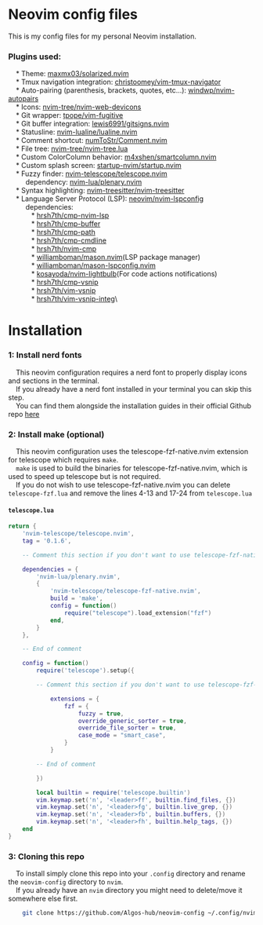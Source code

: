 # Neovim config files

This is my config files for my personal Neovim installation.

### Plugins used:

&nbsp;&nbsp;&nbsp;&nbsp;* Theme: [maxmx03/solarized.nvim](https://github.com/maxmx03/solarized.nvim)\
&nbsp;&nbsp;&nbsp;&nbsp;* Tmux navigation integration: [christoomey/vim-tmux-navigator](https://github.com/christoomey/vim-tmux-navigator)\
&nbsp;&nbsp;&nbsp;&nbsp;* Auto-pairing (parenthesis, brackets, quotes, etc...): [windwp/nvim-autopairs](https://github.com/windwp/nvim-autopairs)\
&nbsp;&nbsp;&nbsp;&nbsp;* Icons: [nvim-tree/nvim-web-devicons](https://github.com/nvim-tree/nvim-web-devicons)\
&nbsp;&nbsp;&nbsp;&nbsp;* Git wrapper: [tpope/vim-fugitive](https://github.com/tpope/vim-fugitive)\
&nbsp;&nbsp;&nbsp;&nbsp;* Git buffer integration: [lewis6991/gitsigns.nvim](https://github.com/lewis6991/gitsigns.nvim)\
&nbsp;&nbsp;&nbsp;&nbsp;* Statusline: [nvim-lualine/lualine.nvim](https://github.com/nvim-lualine/lualine.nvim)\
&nbsp;&nbsp;&nbsp;&nbsp;* Comment shortcut: [numToStr/Comment.nvim](https://github.com/numToStr/Comment.nvim)\
&nbsp;&nbsp;&nbsp;&nbsp;* File tree: [nvim-tree/nvim-tree.lua](https://github.com/nvim-tree/nvim-tree.lua)\
&nbsp;&nbsp;&nbsp;&nbsp;* Custom ColorColumn behavior: [m4xshen/smartcolumn.nvim](https://github.com/m4xshen/smartcolumn.nvim)\
&nbsp;&nbsp;&nbsp;&nbsp;* Custom splash screen: [startup-nvim/startup.nvim](https://github.com/startup-nvim/startup.nvim)\
&nbsp;&nbsp;&nbsp;&nbsp;* Fuzzy finder: [nvim-telescope/telescope.nvim](https://github.com/nvim-telescope/telescope.nvim)\
&nbsp;&nbsp;&nbsp;&nbsp;&nbsp;&nbsp;&nbsp;&nbsp;   dependency: [nvim-lua/plenary.nvim](https://github.com/nvim-lua/plenary.nvim)  \
&nbsp;&nbsp;&nbsp;&nbsp;* Syntax highlighting: [nvim-treesitter/nvim-treesitter](https://github.com/nvim-treesitter/nvim-treesitter)\
&nbsp;&nbsp;&nbsp;&nbsp;* Language Server Protocol (LSP): [neovim/nvim-lspconfig](https://github.com/neovim/nvim-lspconfig)\
&nbsp;&nbsp;&nbsp;&nbsp;&nbsp;&nbsp;&nbsp;&nbsp;   dependencies:\
&nbsp;&nbsp;&nbsp;&nbsp;&nbsp;&nbsp;&nbsp;&nbsp;&nbsp;&nbsp;&nbsp;&nbsp;* [hrsh7th/cmp-nvim-lsp](https://github.com/hrsh7th/cmp-nvim-lsp)\
&nbsp;&nbsp;&nbsp;&nbsp;&nbsp;&nbsp;&nbsp;&nbsp;&nbsp;&nbsp;&nbsp;&nbsp;* [hrsh7th/cmp-buffer](https://github.com/hrsh7th/cmp-buffer)\
&nbsp;&nbsp;&nbsp;&nbsp;&nbsp;&nbsp;&nbsp;&nbsp;&nbsp;&nbsp;&nbsp;&nbsp;* [hrsh7th/cmp-path](https://github.com/hrsh7th/cmp-path)\
&nbsp;&nbsp;&nbsp;&nbsp;&nbsp;&nbsp;&nbsp;&nbsp;&nbsp;&nbsp;&nbsp;&nbsp;* [hrsh7th/cmp-cmdline](https://github.com/hrsh7th/cmp-cmdline)\
&nbsp;&nbsp;&nbsp;&nbsp;&nbsp;&nbsp;&nbsp;&nbsp;&nbsp;&nbsp;&nbsp;&nbsp;* [hrsh7th/nvim-cmp](https://github.com/hrsh7th/nvim-cmp)\
&nbsp;&nbsp;&nbsp;&nbsp;&nbsp;&nbsp;&nbsp;&nbsp;&nbsp;&nbsp;&nbsp;&nbsp;* [williamboman/mason.nvim](https://github.com/williamboman/mason.nvim)(LSP package manager)\
&nbsp;&nbsp;&nbsp;&nbsp;&nbsp;&nbsp;&nbsp;&nbsp;&nbsp;&nbsp;&nbsp;&nbsp;* [williamboman/mason-lspconfig.nvim](https://github.com/williamboman/mason-lspconfig.nvim)\
&nbsp;&nbsp;&nbsp;&nbsp;&nbsp;&nbsp;&nbsp;&nbsp;&nbsp;&nbsp;&nbsp;&nbsp;* [kosayoda/nvim-lightbulb](https://github.com/kosayoda/nvim-lightbulb)(For code actions notifications)\
&nbsp;&nbsp;&nbsp;&nbsp;&nbsp;&nbsp;&nbsp;&nbsp;&nbsp;&nbsp;&nbsp;&nbsp;* [hrsh7th/cmp-vsnip](https://github.com/hrsh7th/cmp-vsnip)\
&nbsp;&nbsp;&nbsp;&nbsp;&nbsp;&nbsp;&nbsp;&nbsp;&nbsp;&nbsp;&nbsp;&nbsp;* [hrsh7th/vim-vsnip](https://github.com/hrsh7th/vim-vsnip)\
&nbsp;&nbsp;&nbsp;&nbsp;&nbsp;&nbsp;&nbsp;&nbsp;&nbsp;&nbsp;&nbsp;&nbsp;* [hrsh7th/vim-vsnip-integ](https://github.com/hrsh7th/vim-vsnip-integ)\

# Installation

### 1: Install nerd fonts
&nbsp;&nbsp;&nbsp;&nbsp;This neovim configuration requires a nerd font to properly display icons and sections in the terminal.\
&nbsp;&nbsp;&nbsp;&nbsp;If you already have a nerd font installed in your terminal you can skip this step.\
&nbsp;&nbsp;&nbsp;&nbsp;You can find them alongside the installation guides in their official Github repo [here](https://github.com/ryanoasis/nerd-fonts)

### 2: Install make (optional)

&nbsp;&nbsp;&nbsp;&nbsp;This neovim configuration uses the telescope-fzf-native.nvim extension for telescope which requires `make`.\
&nbsp;&nbsp;&nbsp;&nbsp;`make` is used to build the binaries for telescope-fzf-native.nvim, which is used to speed up telescope but is not required.\
&nbsp;&nbsp;&nbsp;&nbsp;If you do not wish to use telescope-fzf-native.nvim you can delete `telescope-fzf.lua` and remove the lines 4-13 and 17-24 from `telescope.lua`

#### `telescope.lua`
```lua
return {
    'nvim-telescope/telescope.nvim',
    tag = '0.1.6',

    -- Comment this section if you don't want to use telescope-fzf-native.nvim

    dependencies = {
        'nvim-lua/plenary.nvim',
        {
            'nvim-telescope/telescope-fzf-native.nvim',
            build = 'make',
            config = function()
                require("telescope").load_extension("fzf")
            end,
        }
    },

    -- End of comment

    config = function()
        require('telescope').setup({

        -- Comment this section if you don't want to use telescope-fzf-native.nvim

            extensions = {
                fzf = {
                    fuzzy = true,
                    override_generic_sorter = true,
                    override_file_sorter = true,
                    case_mode = "smart_case",
                }
            }

        -- End of comment

        })

        local builtin = require('telescope.builtin')
        vim.keymap.set('n', '<leader>ff', builtin.find_files, {})
        vim.keymap.set('n', '<leader>fg', builtin.live_grep, {})
        vim.keymap.set('n', '<leader>fb', builtin.buffers, {})
        vim.keymap.set('n', '<leader>fh', builtin.help_tags, {})
    end
}
```

### 3: Cloning this repo

&nbsp;&nbsp;&nbsp;&nbsp;To install simply clone this repo into your `.config` directory and rename the `neovim-config` directory to `nvim`.\
&nbsp;&nbsp;&nbsp;&nbsp;If you already have an `nvim` directory you might need to delete/move it somewhere else first.

```bash
    git clone https://github.com/Algos-hub/neovim-config ~/.config/nvim
```
